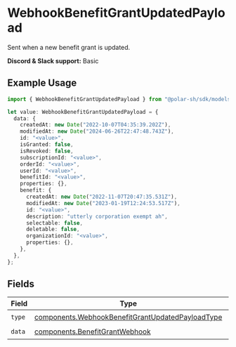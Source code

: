 # WebhookBenefitGrantUpdatedPayload

Sent when a new benefit grant is updated.

**Discord & Slack support:** Basic

## Example Usage

```typescript
import { WebhookBenefitGrantUpdatedPayload } from "@polar-sh/sdk/models/components";

let value: WebhookBenefitGrantUpdatedPayload = {
  data: {
    createdAt: new Date("2022-10-07T04:35:39.202Z"),
    modifiedAt: new Date("2024-06-26T22:47:48.743Z"),
    id: "<value>",
    isGranted: false,
    isRevoked: false,
    subscriptionId: "<value>",
    orderId: "<value>",
    userId: "<value>",
    benefitId: "<value>",
    properties: {},
    benefit: {
      createdAt: new Date("2022-11-07T20:47:35.531Z"),
      modifiedAt: new Date("2023-01-19T12:24:53.517Z"),
      id: "<value>",
      description: "utterly corporation exempt ah",
      selectable: false,
      deletable: false,
      organizationId: "<value>",
      properties: {},
    },
  },
};
```

## Fields

| Field                                                                                                                | Type                                                                                                                 | Required                                                                                                             | Description                                                                                                          |
| -------------------------------------------------------------------------------------------------------------------- | -------------------------------------------------------------------------------------------------------------------- | -------------------------------------------------------------------------------------------------------------------- | -------------------------------------------------------------------------------------------------------------------- |
| `type`                                                                                                               | [components.WebhookBenefitGrantUpdatedPayloadType](../../models/components/webhookbenefitgrantupdatedpayloadtype.md) | :heavy_check_mark:                                                                                                   | N/A                                                                                                                  |
| `data`                                                                                                               | [components.BenefitGrantWebhook](../../models/components/benefitgrantwebhook.md)                                     | :heavy_check_mark:                                                                                                   | N/A                                                                                                                  |